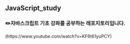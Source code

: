 ﻿## JavaScript_study
<h3>✏️자바스크립트 기초 강좌를 공부하는 레포지토리입니다.</h3>
(https://www.youtube.com/watch?v=KF6t61yuPCY)
